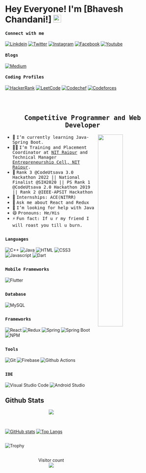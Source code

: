 
# Hey Everyone! I'm [Bhavesh Chandani!] <img src="https://github.com/himanshusharma89/himanshusharma89/blob/master/Hi.gif" width="25px">

<h4><b><samp>Connect with me</samp></b></h4>

[![Linkdein](https://img.shields.io/badge/LinkedIn-0077B5?style=for-the-badge&logo=linkedin&logoColor=white)](https://linkedin.com/in/smishra1605)
[![Twitter](https://img.shields.io/badge/Twitter-1DA1F2?style=for-the-badge&logo=twitter&logoColor=white)](https://twitter.com/im_siddhart)
[![Instagram](https://img.shields.io/badge/Instagram-E4405F?style=for-the-badge&logo=instagram&logoColor=white)](https://instagram.com/_gappa_gol/)
[![Facebook](https://img.shields.io/badge/Facebook-1877F2?style=for-the-badge&logo=facebook&logoColor=white)](https://www.facebook.com/profile.php?id=100035680522536)
[![Youtube](https://img.shields.io/badge/YouTube-FF0000?style=for-the-badge&logo=youtube&logoColor=white)](https://www.youtube.com/channel/UCA5u7UsgPS-aJqOjQoQPjPQ)

<h4><b><samp>Blogs</samp></b></h4>

[![Medium](https://img.shields.io/badge/Medium-12100E?style=for-the-badge&logo=medium&logoColor=white)](https://medium.com/@smishra1605)

<h4><b><samp>Coding Profiles</samp></b></h4>

[![HackerRank](https://img.shields.io/badge/-Hackerrank-2EC866?style=for-the-badge&logo=HackerRank&logoColor=white)](https://www.hackerrank.com/bhavesh555)
[![LeetCode](https://img.shields.io/badge/-LeetCode-FFA116?style=for-the-badge&logo=LeetCode&logoColor=black)](https://leetcode.com/bhavesh555/)
[![Codechef](https://img.shields.io/badge/-CodeChef-5B4638?style=for-the-badge&logo=CodeChef&logoColor=white)](https://www.codechef.com/users/bhavesh555)
[![Codeforces](https://img.shields.io/badge/Codeforces-445f9d?style=for-the-badge&logo=Codeforces&logoColor=white)](https://codeforces.com/profile/bhavesh555)

<br/><br/>

<p align="center"><h2 align="center"><samp>Competitive Programmer and Web Developer</samp></h2></p>

<div>
<img align="right" src="https://github.com/himanshusharma89/himanshusharma89/blob/master/coding.gif" width="40%"/>

- 🔭 <samp>I’m currently learning Java-Spring Boot.
- ✍🏻 <samp>I’m Training and Placement Coordinator at [NIT Raipur](http://nitrr.ac.in/) and Technical Manager [Entrepreneurship Cell, NIT Raipur](https://ecell.nitrr.ac.in/).
- 🥇 <samp>Rank 3 @CodeUtsava 3.0 Hackathon 2022 || National Finalist @SIH2020 || PS Rank 1 @CodeUtsava 2.0 Hackathon 2019 || Rank 2 @IEEE-APSIT Hackathon
- 👯 <samp>Internships: ACE(NITRR)
- 💬 <samp>Ask me about React and Redux
- 🤔 <samp>I’m looking for help with Java
- 😄 <samp>Pronouns: He/His
- ⚡ <samp>Fun fact: If u r my friend I will roast you till u burn.

</div>

##

<h4><b><samp>Languages</samp></b></h4>

![C++](https://img.shields.io/badge/C%2B%2B-00599C?style=for-the-badge&logo=c%2B%2B&logoColor=white)
![Java](https://img.shields.io/badge/Java-ED8B00?style=for-the-badge&logo=java&logoColor=white)
![HTML](https://img.shields.io/badge/HTML5-E34F26?style=for-the-badge&logo=html5&logoColor=white)
![CSS3](https://img.shields.io/badge/CSS3-1572B6?style=for-the-badge&logo=css3&logoColor=white)
![Javascript](https://img.shields.io/badge/JavaScript-F7DF1E?style=for-the-badge&logo=javascript&logoColor=black)
![Dart](https://img.shields.io/badge/Dart-0175C2?style=for-the-badge&logo=dart&logoColor=white)

##

<h4><b><samp>Mobile Frameworks</samp></b></h4>

![Flutter](https://img.shields.io/badge/Flutter-02569B?style=for-the-badge&logo=flutter&logoColor=white)

##

<h4><b><samp>Database</samp></b></h4>

![MySQL](https://img.shields.io/badge/MySQL-00000F?style=for-the-badge&logo=mysql&logoColor=white)

##

<h4><b><samp>Frameworks</samp></b></h4>

![React](https://img.shields.io/badge/React-20232A?style=for-the-badge&logo=react&logoColor=61DAFB)
![Redux](https://img.shields.io/badge/Redux-593D88?style=for-the-badge&logo=redux&logoColor=white)
![Spring](https://img.shields.io/badge/Spring-6DB33F?style=for-the-badge&logo=spring&logoColor=white)
![Spring Boot](https://img.shields.io/badge/Spring_Boot-F2F4F9?style=for-the-badge&logo=spring-boot)
![NPM](https://img.shields.io/badge/npm-CB3837?style=for-the-badge&logo=npm&logoColor=white)

##

<h4><b><samp>Tools </samp></b></h4>

![Git](https://img.shields.io/badge/Git-F05032?style=for-the-badge&logo=git&logoColor=white)
![Firebase](https://img.shields.io/badge/firebase-ffca28?style=for-the-badge&logo=firebase&logoColor=black)
![Github Actions](https://img.shields.io/badge/Github_Actions-2088FF?style=flat-square&logo=Github-Actions&logoColor=ffffff)

##

<h4><b><samp>IDE</samp></b></h4>

![Visual Studio Code](https://img.shields.io/badge/Visual_Studio_Code-0078D4?style=for-the-badge&logo=visual%20studio%20code&logoColor=white)
![Android Studio](https://img.shields.io/badge/Android_Studio-3DDC84?style=flat-square&logo=Android-Studio&logoColor=ffffff)

## Github Stats

<div align="center">
<img src="https://github-readme-streak-stats.herokuapp.com/?user=Hard-Coder05&theme=tokyonight_duo" align="center">
</div>
<br/>

##

[![GitHub stats](https://github-readme-stats.vercel.app/api?username=Hard-Coder05&count_private=true&show_icons=true&theme=radical&include_all_commits=true)](https://github.com/Hard-Coder05/github-readme-stats-1) [![Top Langs](https://github-readme-stats.vercel.app/api/top-langs/?username=Hard-Coder05&hide=html,css,javascript)](https://github.com/Hard-Coder05/github-readme-stats-1)

##

![Trophy](https://github-profile-trophy.vercel.app/?username=Hard-Coder05)

##

<p align="center">
  Visitor count<br>
  <img src="https://profile-counter.glitch.me/Hard-Coder05/count.svg" />
</p>
